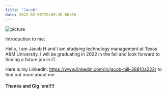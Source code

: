 ```yaml
---
title: "Jacob"
date: 2022-02-06T20:09:30-06:00
---
```


![picture](https://media-exp1.licdn.com/dms/image/C4E03AQEKchfh48Yplw/profile-displayphoto-shrink_400_400/0/1633215257094?e=1649894400&v=beta&t=EvIE7k5IdgqV3z4o5YWZQ2pZtMo--XaraXoql7UGqM4)

Introduction to me: 

Hello, I am Jacob H and I am studying technology management at Texas A&M University. I will be graduating in 2022 in the fall and look forward to finding a future job in IT. 

Here is my LinkedIn: https://www.linkedin.com/in/jacob-hill-38910a222/ to find out more about me.

#### Thanks and Gig 'em!!!!